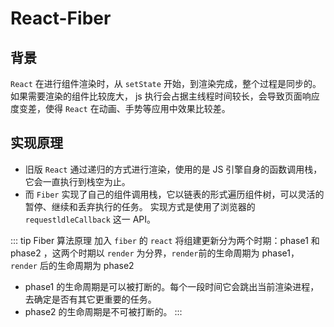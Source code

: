 # React-Fiber

## 背景
`React` 在进行组件渲染时，从 `setState` 开始，到渲染完成，整个过程是同步的。
如果需要渲染的组件比较庞大， js 执行会占据主线程时间较长，会导致页面响应度变差，使得 `React` 在动画、手势等应用中效果比较差。

## 实现原理
- 旧版 `React` 通过递归的方式进行渲染，使用的是 JS 引擎自身的函数调用栈，它会一直执行到栈空为止。
- 而 `Fiber` 实现了自己的组件调用栈，它以链表的形式遍历组件树，可以灵活的暂停、继续和丢弃执行的任务。
实现方式是使用了浏览器的 `requestldleCallback` 这一 API。

::: tip Fiber 算法原理
加入 `fiber` 的 `react` 将组建更新分为两个时期：phase1 和 phase2 ，这两个时期以 `render` 为分界，`render`前的生命周期为 phase1，`render` 后的生命周期为 phase2
- phase1 的生命周期是可以被打断的。每个一段时间它会跳出当前渲染进程，去确定是否有其它更重要的任务。
- phase2 的生命周期是不可被打断的。
:::
